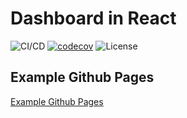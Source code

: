 # Dashboard in React

![CI/CD](https://github.com/dyarleniber/react-workflow-gh-actions/workflows/CI/CD/badge.svg)
[![codecov](https://codecov.io/gh/thomazot/dashboard-react/branch/master/graph/badge.svg)](https://codecov.io/gh/thomazot/dashboard-react)
![License](https://img.shields.io/github/license/dyarleniber/react-workflow-gh-actions)

## Example Github Pages

[Example Github Pages](https://thomazot.github.io/dashboard-react/)
